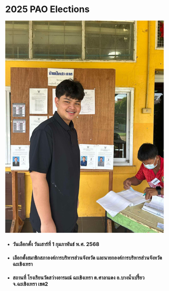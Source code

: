 # 2025 PAO Elections

![Image](image/c323889f-af11-4c74-bc98-b3c2402dbd63.jpg)


- <h3>วันเลือกตั้ง วันเสาร์ที่ 1 กุมภาพันธ์ พ.ศ. 2568</h3>
- <h3>เลือกตั้งสมาชิกสภาองค์การบริหารส่วนจังหวัด และนายกองค์การบริหารส่วนจังหวัดฉะเชิงเทรา</h3>

- <h3>สถานที่ โรงเรียนวัดสว่างอารมณ์ ฉะเชิงเทรา ต.ศาลาแดง อ.บางน้ำเปรี้ยว จ.ฉะเชิงเทรา เขต2</h3>
